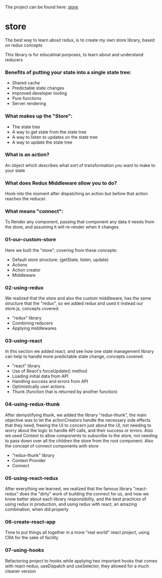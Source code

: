 The project can be found here: [store](https://github.com/opauloh/store)

# store

The best way to learn about redux, is to create my own store library, based on
redux concepts

This library is for educatinal purposes, to learn about and understand reducers

### Benefits of putting your state into a single state tree:

- Shared cache
- Predictable state changes
- Improved developer tooling
- Pure functions
- Server rendering

### What makes up the "Store":

- The state tree
- A way to get state from the state tree
- A way to listen to updates on the state tree
- A way to update the state tree

### What is an action?

An object which describes what sort of transformation you want to make to your
state

### What does Redux Middleware allow you to do?

Hook into the moment after dispatching an action but before that action reaches
the reducer.

### What means "connect":

To Render any component, passing that component any data it needs from the
store, and assuming it will re-render when it changes

### 01-our-custom-store

Here we built the "store", covering from these concepts:

- Default store structure: (getState, listen, update)
- Actions
- Action creator
- Middleware

### 02-using-redux

We realized that the store and also the custom middleware, has the same
structure that the "redux", so we added redux and used it instead our store.js,
concepts covered:

- "redux" library
- Combining reducers
- Applying middlewares

### 03-using-react

In this section we added react, and see how one state management library can
help to handle more predictable state change, concepts covered:

- "react" library
- Use of React's forceUpdate() method
- Loading initial data from API
- Handling success and errors from API
- Optimistically user actions
- Thunk (function that is returned by another function)

### 04-using-redux-thunk

After demystifying thunk, we added the library "redux-thunk", the main objective
was to let the actionCreators handle the necessary side effects that they need,
freeing the UI to concern just about the UI, not needing to worry about the
logic to handle API calls, and their success or errors. Also we used Context to
allow components to subscribe to the store, not needing to pass down over all
the children the store from the root component. Also the concept of connect
components with store

- "redux-thunk" library
- Context Provider
- Connect

### 05-using-react-redux

After everything we learned, we realized that the famous library "react-redux"
does the "dirty" work of building the connect for us, and now we know better
about each library responsibility, and the best practices of using redux in
production, and using redux with react, an amazing combination, when did
properly

### 06-create-react-app

Time to put things all together in a more "real world" react project, using CRA
for the sake of facility

### 07-using-hooks

Refactoring project to hooks while applying two important hooks that comes with
react-redux, useDispatch and useSelector, they allowed for a much cleaner
version

